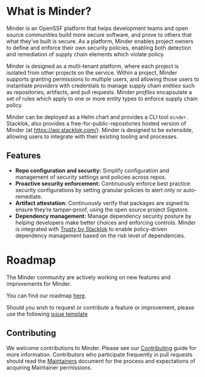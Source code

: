 # What is Minder?

Minder is an OpenSSF platform that helps development teams and open source
communities build more secure software, and prove to others that what they’ve
built is secure. As a platform, Minder enables project owners to define and
enforce their own security policies, enabling both detection and remediation of
supply chain elements which violate policy.

Minder is designed as a multi-tenant platform, where each project is isolated
from other projects on the service. Within a project, Minder supports granting
permissions to multiple users, and allowing those users to instantiate
_providers_ with credentials to manage supply chain _entities_ such as
repositories, artifacts, and pull requests. Minder _profiles_ encapsulate a set
of rules which apply to one or more entity types to enforce supply chain policy.

Minder can be deployed as a Helm chart and provides a CLI tool `minder`.
Stacklok, also provides a free-for-public-repositories hosted version of Minder
(at https://api.stacklok.com/). Minder is designed to be extensible, allowing
users to integrate with their existing tooling and processes.

## Features

- **Repo configuration and security:** Simplify configuration and management of
  security settings and policies across repos.
- **Proactive security enforcement:** Continuously enforce best practice
  security configurations by setting granular policies to alert only or
  auto-remediate.
- **Artifact attestation:** Continuously verify that packages are signed to
  ensure they’re tamper-proof, using the open source project Sigstore.
- **Dependency management:** Manage dependency security posture by helping
  developers make better choices and enforcing controls. Minder is integrated
  with [Trusty by Stacklok](https://trustypkg.dev) to enable policy-driven
  dependency management based on the risk level of dependencies.

# Roadmap

The Minder community are actively working on new features and improvements for
Minder.

You can find our roadmap [here](https://minder-docs.stacklok.dev/about/roadmap).

Should you wish to request or contribute a feature or improvement, please use
the following
[issue template](https://github.com/stacklok/minder/issues/new?template=enhancement.yml)

## Contributing

We welcome contributions to Minder. Please see our
[Contributing](./CONTRIBUTING.md) guide for more information. Contributors who
participate frequently in pull requests should read the
[Maintainers](./MAINTAINERS.md) document for the process and expectations of
acquiring Maintainer permissions.
